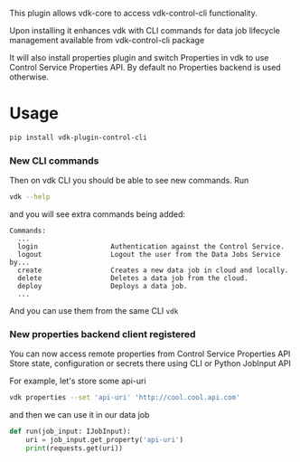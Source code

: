 This plugin allows vdk-core to access vdk-control-cli functionality.

Upon installing it enhances vdk with CLI commands for data job lifecycle management available from vdk-control-cli package

It will also install properties plugin and switch Properties in vdk to use Control Service Properties API.
By default no Properties backend is used otherwise.

# Usage


```bash
pip install vdk-plugin-control-cli
```

### New CLI commands

Then on vdk CLI you should be able to see new commands. Run
```bash
vdk --help
```
and you will see extra commands being added:
```
Commands:
  ...
  login                  Authentication against the Control Service.
  logout                 Logout the user from the Data Jobs Service by...
  create                 Creates a new data job in cloud and locally.
  delete                 Deletes a data job from the cloud.
  deploy                 Deploys a data job.
  ...
```

And you can use them from the same CLI `vdk`

### New properties backend client registered

You can now access remote properties from Control Service Properties API
Store state, configuration or secrets there using CLI or Python JobInput API

For example, let's store some api-uri

```bash
vdk properties --set 'api-uri' 'http://cool.cool.api.com'
```

and then we can use it in our data job

```python
def run(job_input: IJobInput):
    uri = job_input.get_property('api-uri')
    print(requests.get(uri))
```
